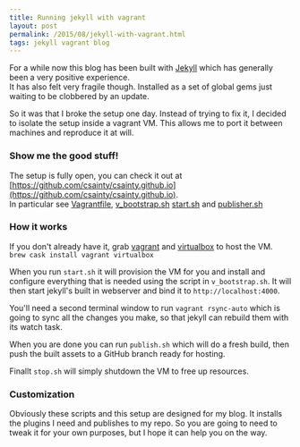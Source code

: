 ```yaml
---
title: Running jekyll with vagrant
layout: post
permalink: /2015/08/jekyll-with-vagrant.html
tags: jekyll vagrant blog
---
```


For a while now this blog has been built with [Jekyll](http://jekyllrb.com/) which has generally been a very positive experience.  
It has also felt very fragile though. Installed as a set of global gems just waiting to be clobbered by an update.

So it was that I broke the setup one day. Instead of trying to fix it, I decided to isolate the setup inside a vagrant VM. This allows me to port it between machines and reproduce it at will.

<!-- more -->

### Show me the good stuff!

The setup is fully open, you can check it out at [https://github.com/csainty/csainty.github.io](https://github.com/csainty/csainty.github.io).  
In particular see [Vagrantfile](https://github.com/csainty/csainty.github.io/blob/source/Vagrantfile), [v_bootstrap.sh](https://github.com/csainty/csainty.github.io/blob/source/v_bootstrap.sh) [start.sh](https://github.com/csainty/csainty.github.io/blob/source/start.sh) and [publisher.sh](https://github.com/csainty/csainty.github.io/blob/source/publish.sh)

### How it works

If you don't already have it, grab [vagrant](https://www.vagrantup.com/) and [virtualbox](https://www.virtualbox.org/) to host the VM.  
`brew cask install vagrant virtualbox`

When you run `start.sh` it will provision the VM for you and install and configure everything that is needed using the script in `v_bootstrap.sh`. It will then start jekyll's built in webserver and bind it to `http://localhost:4000`.

You'll need a second terminal window to run `vagrant rsync-auto` which is going to sync all the changes you make, so that jekyll can rebuild them with its watch task.

When you are done you can run `publish.sh` which will do a fresh build, then push the built assets to a GitHub branch ready for hosting.

Finallt `stop.sh` will simply shutdown the VM to free up resources.

### Customization
Obviously these scripts and this setup are designed for my blog. It installs the plugins I need and publishes to my repo. So you are going to need to tweak it for your own purposes, but I hope it can help you on the way.
